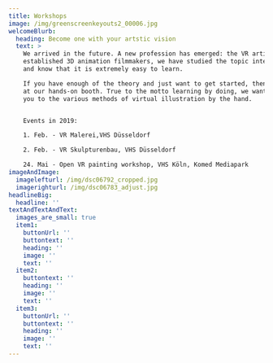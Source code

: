 ```yaml
---
title: Workshops
image: /img/greenscreenkeyouts2_00006.jpg
welcomeBlurb:
  heading: Become one with your artstic vision
  text: >
    We arrived in the future. A new profession has emerged: the VR artist. As
    established 3D animation filmmakers, we have studied the topic intensively
    and know that it is extremely easy to learn.

    If you have enough of the theory and just want to get started, then visit us
    at our hands-on booth. True to the motto learning by doing, we want to take
    you to the various methods of virtual illustration by the hand.


    Events in 2019:

    1. Feb. - VR Malerei,VHS Düsseldorf

    2. Feb. - VR Skulpturenbau, VHS Düsseldorf

    24. Mai - Open VR painting workshop, VHS Köln, Komed Mediapark  
imageAndImage:
  imagelefturl: /img/dsc06792_cropped.jpg
  imagerighturl: /img/dsc06783_adjust.jpg
headlineBig:
  headline: ''
textAndTextAndText:
  images_are_small: true
  item1:
    buttonUrl: ''
    buttontext: ''
    heading: ''
    image: ''
    text: ''
  item2:
    buttontext: ''
    heading: ''
    image: ''
    text: ''
  item3:
    buttonUrl: ''
    buttontext: ''
    heading: ''
    image: ''
    text: ''
---
```



